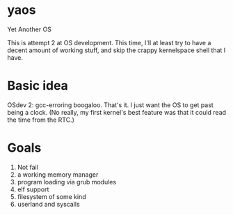 # yaos
Yet Another OS

This is attempt 2 at OS development. This time, I'll at least try to have a decent amount of working stuff, and skip the crappy kernelspace shell that I have.

# Basic idea
OSdev 2: gcc-erroring boogaloo. That's it. I just want the OS to get past being a clock. (No really, my first kernel's best feature was that it could read the time from the RTC.)

# Goals

1. Not fail
2. a working memory manager
3. program loading via grub modules
4. elf support
5. filesystem of some kind
6. userland and syscalls
